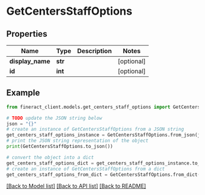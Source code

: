 # GetCentersStaffOptions


## Properties

Name | Type | Description | Notes
------------ | ------------- | ------------- | -------------
**display_name** | **str** |  | [optional] 
**id** | **int** |  | [optional] 

## Example

```python
from fineract_client.models.get_centers_staff_options import GetCentersStaffOptions

# TODO update the JSON string below
json = "{}"
# create an instance of GetCentersStaffOptions from a JSON string
get_centers_staff_options_instance = GetCentersStaffOptions.from_json(json)
# print the JSON string representation of the object
print(GetCentersStaffOptions.to_json())

# convert the object into a dict
get_centers_staff_options_dict = get_centers_staff_options_instance.to_dict()
# create an instance of GetCentersStaffOptions from a dict
get_centers_staff_options_from_dict = GetCentersStaffOptions.from_dict(get_centers_staff_options_dict)
```
[[Back to Model list]](../README.md#documentation-for-models) [[Back to API list]](../README.md#documentation-for-api-endpoints) [[Back to README]](../README.md)


